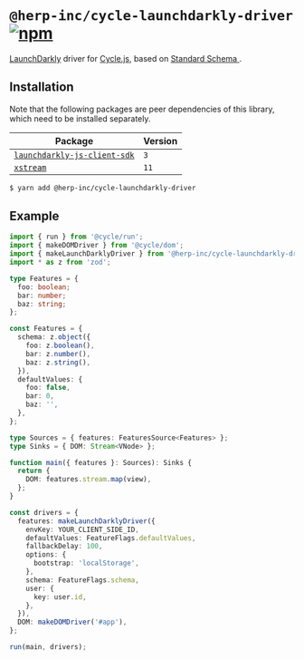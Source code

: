 # `@herp-inc/cycle-launchdarkly-driver` [![npm](https://img.shields.io/npm/v/@herp-inc/cycle-launchdarkly-driver)](https://www.npmjs.com/package/@herp-inc/cycle-launchdarkly-driver)

[LaunchDarkly](https://launchdarkly.com/) driver for [Cycle.js](https://cycle.js.org/), based on [Standard Schema
](https://standardschema.dev/).

## Installation

Note that the following packages are peer dependencies of this library, which need to be installed separately.

| Package                                                                                  | Version |
| ---------------------------------------------------------------------------------------- | ------- |
| [`launchdarkly-js-client-sdk`](https://www.npmjs.com/package/launchdarkly-js-client-sdk) | `3`     |
| [`xstream`](https://www.npmjs.com/package/xstream)                                       | `11`    |

```sh
$ yarn add @herp-inc/cycle-launchdarkly-driver
```

## Example

```typescript
import { run } from '@cycle/run';
import { makeDOMDriver } from '@cycle/dom';
import { makeLaunchDarklyDriver } from '@herp-inc/cycle-launchdarkly-driver';
import * as z from 'zod';

type Features = {
  foo: boolean;
  bar: number;
  baz: string;
};

const Features = {
  schema: z.object({
    foo: z.boolean(),
    bar: z.number(),
    baz: z.string(),
  }),
  defaultValues: {
    foo: false,
    bar: 0,
    baz: '',
  },
};

type Sources = { features: FeaturesSource<Features> };
type Sinks = { DOM: Stream<VNode> };

function main({ features }: Sources): Sinks {
  return {
    DOM: features.stream.map(view),
  };
}

const drivers = {
  features: makeLaunchDarklyDriver({
    envKey: YOUR_CLIENT_SIDE_ID,
    defaultValues: FeatureFlags.defaultValues,
    fallbackDelay: 100,
    options: {
      bootstrap: 'localStorage',
    },
    schema: FeatureFlags.schema,
    user: {
      key: user.id,
    },
  }),
  DOM: makeDOMDriver('#app'),
};

run(main, drivers);
```
